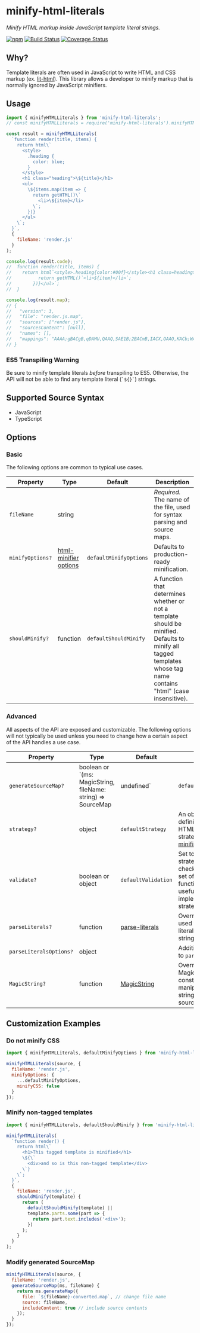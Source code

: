 # minify-html-literals

_Minify HTML markup inside JavaScript template literal strings._

[![npm](https://img.shields.io/npm/v/minify-html-literals.svg)](https://www.npmjs.com/package/minify-html-literals)
[![Build Status](https://travis-ci.com/asyncLiz/minify-html-literals.svg?branch=master)](https://travis-ci.com/asyncLiz/minify-html-literals)
[![Coverage Status](https://coveralls.io/repos/github/asyncLiz/minify-html-literals/badge.svg?branch=master)](https://coveralls.io/github/asyncLiz/minify-html-literals?branch=master)

## Why?

Template literals are often used in JavaScript to write HTML and CSS markup (ex. [lit-html](https://www.npmjs.com/package/lit-html)). This library allows a developer to minify markup that is normally ignored by JavaScript minifiers.

## Usage

```js
import { minifyHTMLLiterals } from 'minify-html-literals';
// const minifyHTMLLiterals = require('minify-html-literals').minifyHTMLLiterals

const result = minifyHTMLLiterals(
  `function render(title, items) {
    return html\`
      <style>
        .heading {
          color: blue;
        }
      </style>
      <h1 class="heading">\${title}</h1>
      <ul>
        \${items.map(item => {
          return getHTML()\`
            <li>\${item}</li>
          \`;
        })}
      </ul>
    \`;
  }`,
  {
    fileName: 'render.js'
  }
);

console.log(result.code);
//  function render(title, items) {
//    return html`<style>.heading{color:#00f}</style><h1 class=heading>${title}</h1><ul>${items.map(item => {
//          return getHTML()`<li>${item}</li>`;
//        })}</ul>`;
//  }

console.log(result.map);
// {
//   "version": 3,
//   "file": "render.js.map",
//   "sources": ["render.js"],
//   "sourcesContent": [null],
//   "names": [],
//   "mappings": "AAAA;gBACgB,qDAMU,QAAQ,SAE1B;2BACmB,IACX,OAAO,KACb;WACC,KAEP;"
// }
```

### ES5 Transpiling Warning

Be sure to minify template literals _before_ transpiling to ES5. Otherwise, the API will not be able to find any template literal (`` `${}` ``) strings.

## Supported Source Syntax

- JavaScript
- TypeScript

## Options

### Basic

The following options are common to typical use cases.

| Property         | Type                                                                                         | Default                | Description                                                                                                                                                         |
| ---------------- | -------------------------------------------------------------------------------------------- | ---------------------- | ------------------------------------------------------------------------------------------------------------------------------------------------------------------- |
| `fileName`       | string                                                                                       |                        | _Required._ The name of the file, used for syntax parsing and source maps.                                                                                          |
| `minifyOptions?` | [html-minifier options](https://www.npmjs.com/package/html-minifier#options-quick-reference) | `defaultMinifyOptions` | Defaults to production-ready minification.                                                                                                                          |
| `shouldMinify?`  | function                                                                                     | `defaultShouldMinify`  | A function that determines whether or not a template should be minified. Defaults to minify all tagged templates whose tag name contains "html" (case insensitive). |

### Advanced

All aspects of the API are exposed and customizable. The following options will not typically be used unless you need to change how a certain aspect of the API handles a use case.

| Property                | Type                                                                      | Default                                                        | Description                                                                                                                                                |
| ----------------------- | ------------------------------------------------------------------------- | -------------------------------------------------------------- | ---------------------------------------------------------------------------------------------------------------------------------------------------------- |
| `generateSourceMap?`    | boolean or `(ms: MagicString, fileName: string) => SourceMap | undefined` | `defaultGenerateSourceMap`                                     | Set to `false` to disable source maps, or a custom function to control how source maps are generated from a `MagicString` instance.                        |
| `strategy?`             | object                                                                    | `defaultStrategy`                                              | An object with methods defining how to minify HTML. The default strategy uses [html-minifier](https://www.npmjs.com/package/html-minifier).                |
| `validate?`             | boolean or object                                                         | `defaultValidation`                                            | Set to `false` to disable strategy validation checks, or to a custom set of validation functions. This is only useful when implementing a custom strategy. |
| `parseLiterals?`        | function                                                                  | [parse-literals](https://www.npmjs.com/package/parse-literals) | Override the function used to parse template literals from a source string.                                                                                |
| `parseLiteralsOptions?` | object                                                                    |                                                                | Additional options to pass to `parseLiterals()`                                                                                                            |
| `MagicString?`          | function                                                                  | [MagicString](https://www.npmjs.com/package/magic-string)      | Override the MagicString-like constructor to use for manipulating the source string and generating source maps.                                            |

## Customization Examples

### Do not minify CSS

```js
import { minifyHTMLLiterals, defaultMinifyOptions } from 'minify-html-literals';

minifyHTMLLiterals(source, {
  fileName: 'render.js',
  minifyOptions: {
    ...defaultMinifyOptions,
    minifyCSS: false
  }
});
```

### Minify non-tagged templates

```js
import { minifyHTMLLiterals, defaultShouldMinify } from 'minify-html-literals';

minifyHTMLLiterals(
  `function render() {
    return html\`
      <h1>This tagged template is minified</h1>
      \${\`
        <div>and so is this non-tagged template</div>
      \`}
    \`;
  }`,
  {
    fileName: 'render.js',
    shouldMinify(template) {
      return (
        defaultShouldMinify(template) ||
        template.parts.some(part => {
          return part.text.includes('<div>');
        })
      );
    }
  }
);
```

### Modify generated SourceMap

```js
minifyHTMLLiterals(source, {
  fileName: 'render.js',
  generateSourceMap(ms, fileName) {
    return ms.generateMap({
      file: `${fileName}-converted.map`, // change file name
      source: fileName,
      includeContent: true // include source contents
    });
  }
});
```
